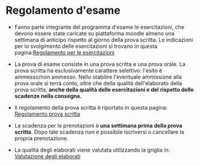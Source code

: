 
# Regolamento d'esame 

 - Fanno parte integrante del programma d'esame le esercitazioni, che devono essere state caricate su piattaforma moodle almeno una settimana di anticipo rispetto al giorno della prova scritta. Le indicazioni per lo svolgimento delle esercitazioni si trovano in questa pagina:[Regolamento per le esercitazioni](../regolamento_esercitazioni/Regolamento%20per%20le%20esercitazioni) 
   
- La prova di esame consiste in una prova scritta e una prova orale. La prova scritta ha esclusivamente carattere selettivo: l'esito è ammesso/non ammesso. Nello stabilire l'eventuale ammissione alla prova orale si terrà conto, oltre che della qualità dell'elaborato della prova scritta, **anche della qualità delle esercitazioni e del rispetto delle scadenze nella consegna.**

- Il regolamento della prova scritta è riportato in questa pagina: [Regolamento prova scritta](../2025-26/Regolamento%20prova%20scritta.md)

- La scadenza per le prenotazioni è **una settimana prima della prova scritta**. Dopo tale scadenza non è possibile iscriversi o cancellare la propria prenotazione.
  
- La qualità degli elaborati viene valutata utilizzando la griglia in: [Valutazione degli elaborati](../2025-26/Valutazione%20degli%20elaborati.md)






	

[^1]: 

